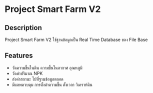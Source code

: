 # Project Smart Farm V2

## Description
Project Smart Farm V2 ใช้ฐานข้อมูลเป็น Real Time Database ของ File Base 

## Features
- วัดความชื้นในดิน ความชื้นในอากาศ อุณหภูมิ
- วัดค่าปริมาณ NPK 
- ส่งค่าสถานะ ไปที่ฐานข้อมูลตลอด
- มีแอพควบคุม การตั้งค่าความชื้น ตั้งเวลา วิเคราห์ดิน

